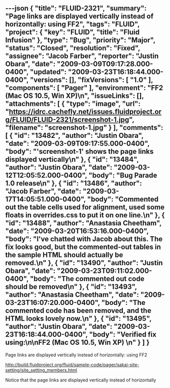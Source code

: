 ---json
{
  "title": "FLUID-2321",
  "summary": "Page links are displayed vertically instead of horizontally: using FF2",
  "tags": "FLUID",
  "project": {
    "key": "FLUID",
    "title": "Fluid Infusion"
  },
  "type": "Bug",
  "priority": "Major",
  "status": "Closed",
  "resolution": "Fixed",
  "assignee": "Jacob Farber",
  "reporter": "Justin Obara",
  "date": "2009-03-09T09:17:28.000-0400",
  "updated": "2009-03-23T16:18:44.000-0400",
  "versions": [],
  "fixVersions": [
    "1.0"
  ],
  "components": [
    "Pager"
  ],
  "environment": "FF2 (Mac OS 10.5, Win XP)\n",
  "issueLinks": [],
  "attachments": [
    {
      "type": "image",
      "url": "https://idrc.cachefly.net/issues.fluidproject.org/FLUID/FLUID-2321/screenshot-1.jpg",
      "filename": "screenshot-1.jpg"
    }
  ],
  "comments": [
    {
      "id": "13482",
      "author": "Justin Obara",
      "date": "2009-03-09T09:17:55.000-0400",
      "body": "'screenshot-1' shows the page links displayed vertically\n"
    },
    {
      "id": "13484",
      "author": "Justin Obara",
      "date": "2009-03-12T12:05:52.000-0400",
      "body": "Bug Parade 1.0 release\n"
    },
    {
      "id": "13486",
      "author": "Jacob Farber",
      "date": "2009-03-17T14:05:51.000-0400",
      "body": "Commented out the table cells used for alignment, used some floats in overrides.css to put it on one line.\n"
    },
    {
      "id": "13488",
      "author": "Anastasia Cheetham",
      "date": "2009-03-20T16:53:16.000-0400",
      "body": "I've chatted with Jacob about this. The fix looks good, but the commented-out tables in the sample HTML should actually be removed.\n"
    },
    {
      "id": "13490",
      "author": "Justin Obara",
      "date": "2009-03-23T09:11:02.000-0400",
      "body": "The commented out code should be removed\n"
    },
    {
      "id": "13493",
      "author": "Anastasia Cheetham",
      "date": "2009-03-23T16:07:20.000-0400",
      "body": "The commented code has been removed, and the HTML looks lovely now.\n"
    },
    {
      "id": "13495",
      "author": "Justin Obara",
      "date": "2009-03-23T16:18:44.000-0400",
      "body": "Verified fix using:\n\nFF2 (Mac OS 10.5, Win XP)&#x20;\n"
    }
  ]
}
---
Page links are displayed vertically instead of horizontally: using FF2

<http://build.fluidproject.org/fluid/sample-code/pager/sakai-site-setting/site_setting_members.html>

Notice that the page links are displayed vertically instead of horizontally

        